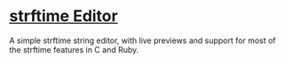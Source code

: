 # [strftime Editor](http://nicolasmccurdy.github.io/strftime-editor)
A simple strftime string editor, with live previews and support for most of the strftime features in C and Ruby.
